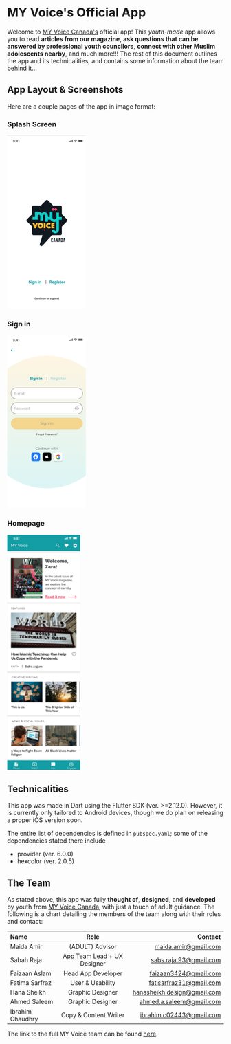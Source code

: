 # MY Voice's Official App

Welcome to [MY Voice Canada's](https://www.myvoicecanada.com) official app! This _youth-made_ app allows you to read **articles from our magazine**, **ask questions that can be answered by professional youth councilors**, **connect with other Muslim adolescents nearby**, and much more!!! The rest of this document outlines the app and its technicalities, and contains some information about the team behind it...

## App Layout & Screenshots

Here are a couple pages of the app in image format:

### Splash Screen

![Splash Screen](./assets/images/app_splashscreen.png)

### Sign in

![Sign In](./assets/images/app_signin.png)

### Homepage

![Home](./assets/images/app_home.png)

## Technicalities

This app was made in Dart using the Flutter SDK (ver. >=2.12.0). However, it is currently only tailored to Android devices, though we do plan on releasing a proper iOS version soon.

The entire list of dependencies is defined in `pubspec.yaml`; some of the dependencies stated there include

- provider (ver. 6.0.0)
- hexcolor (ver. 2.0.5)

## The Team

As stated above, this app was fully **thought of**, **designed**, and **developed** by youth from [MY Voice Canada](https://www.myvoicecanada.com), with just a touch of adult guidance. The following is a chart detailing the members of the team along with their roles and contact:

| Name             |            Role             |                     Contact |
| :--------------- | :-------------------------: | --------------------------: |
| Maida Amir       |       (ADULT) Advisor       |        maida.amir@gmail.com |
| Sabah Raja       | App Team Lead + UX Designer |      sabs.raja.93@gmail.com |
| Faizaan Aslam    |     Head App Developer      |       faizaan3424@gmail.com |
| Fatima Sarfraz   |      User & Usability       |     fatisarfraz31@gmail.com |
| Hana Sheikh      |      Graphic Designer       | hanasheikh.design@gmail.com |
| Ahmed Saleem     |      Graphic Designer       |    ahmed.a.saleem@gmail.com |
| Ibrahim Chaudhry |    Copy & Content Writer    |    ibrahim.c02443@gmail.com |

The link to the full MY Voice team can be found [here](https://myvoicecanada.com/about/).

<!--## Getting Started

This project is a starting point for a Flutter application.

A few resources to get you started if this is your first Flutter project:

- [Lab: Write your first Flutter app](https://flutter.dev/docs/get-started/codelab)
- [Cookbook: Useful Flutter samples](https://flutter.dev/docs/cookbook)

For help getting started with Flutter, view our
[online documentation](https://flutter.dev/docs), which offers tutorials,
samples, guidance on mobile development, and a full API reference.
-->
